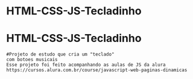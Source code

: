 ﻿# HTML-CSS-JS-Tecladinho
# HTML-CSS-JS-Tecladinho
    #Projeto de estudo que cria um "teclado"
    com botoes musicais
    Esse projeto foi feito acompanhando as aulas de JS da alura https://cursos.alura.com.br/course/javascript-web-paginas-dinamicas
